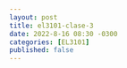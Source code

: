 ```yaml
---
layout: post
title: el3101-clase-3
date: 2022-8-16 08:30 -0300
categories: [EL3101]
published: false
---
```


